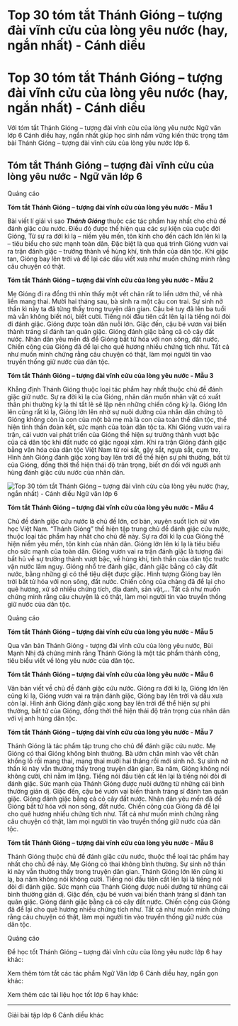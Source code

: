 # Top 30 tóm tắt Thánh Gióng – tượng đài vĩnh cửu của lòng yêu nước (hay, ngắn nhất) - Cánh diều

# Top 30 tóm tắt Thánh Gióng – tượng đài vĩnh cửu của lòng yêu nước (hay, ngắn nhất) - Cánh diều

Với tóm tắt Thánh Gióng – tượng đài vĩnh cửu của lòng yêu nước Ngữ văn lớp 6 Cánh diều hay, ngắn nhất giúp học sinh nắm vững kiến thức trọng tâm bài Thánh Gióng – tượng đài vĩnh cửu của lòng yêu nước lớp 6.

## Tóm tắt Thánh Gióng – tượng đài vĩnh cửu của lòng yêu nước - Ngữ văn lớp 6

Quảng cáo

**Tóm tắt Thánh Gióng – tượng đài vĩnh cửu của lòng yêu nước - Mẫu 1**

Bài viết lí giải vì sao **_Thánh Gióng_** thuộc các tác phẩm hay nhất cho chủ đề đánh giặc cứu nước. Điều đó được thể hiện qua các sự kiện của cuộc đời Gióng, Từ sự ra đời kì lạ – niềm yêu mến, tôn kính cho đến cách lớn lên kì lạ – tiêu biểu cho sức mạnh toàn dân. Đặc biệt là qua quá trình Gióng vươn vai ra trận đánh giặc – trưởng thành về hùng khí, tinh thần của dân tộc. Khi giặc tan, Gióng bay lên trời và để lại các dấu viết xưa như muốn chứng minh rằng câu chuyện có thật.

**Tóm tắt Thánh Gióng – tượng đài vĩnh cửu của lòng yêu nước - Mẫu 2**

Mẹ Gióng đi ra đồng thì nhìn thấy một vết chân rất to liền ướm thử, về nhà liền mang thai. Mười hai tháng sau, bà sinh ra một cậu con trai. Sự sinh nở thần kì này ta đã từng thấy trong truyện dân gian. Cậu bé tuy đã lên ba tuổi mà vẫn không biết nói, biết cười. Tiếng nói đầu tiên cất lên lại là tiếng nói đòi đi đánh giặc. Gióng được toàn dân nuôi lớn. Giặc đến, cậu bé vươn vai biến thành tráng sĩ đánh tan quân giặc. Gióng đánh giặc bằng cả cỏ cây đất nước. Nhân dân yêu mến đã để Gióng bất tử hóa với non sông, đất nước. Chiến công của Gióng đã để lại cho quê hương nhiều chứng tích như. Tất cả như muốn minh chứng rằng câu chuyện có thật, làm mọi người tin vào truyền thống giữ nước của dân tộc.

**Tóm tắt Thánh Gióng – tượng đài vĩnh cửu của lòng yêu nước - Mẫu 3**

Khẳng định Thánh Gióng thuộc loại tác phẩm hay nhất thuộc chủ đề đánh giặc giữ nước. Sự ra đời kì lạ của Gióng, nhân dân muốn nhân vật có xuất thân phi thường kỳ lạ thì tất lẽ sẽ lập nên những chiến công kỳ lạ. Gióng lớn lên cũng rất kì lạ, Gióng lớn lên nhờ sự nuôi dưỡng của nhân dân chứng tỏ Gióng không còn là con của một bà mẹ mà là con của toàn thể dân tộc, thể hiện tinh thần đoàn kết, sức mạnh của toàn dân tộc ta. Khi Gióng vươn vai ra trận, cái vươn vai phát triển của Gióng thể hiện sự trưởng thành vượt bậc của cả dân tộc khi đất nước có giặc ngoại xâm. Khi ra trận Gióng đánh giặc bằng văn hóa của dân tộc Việt Nam từ roi sắt, gậy sắt, ngựa sắt, cụm tre. Hình ảnh Gióng đánh giặc xong bay lên trời để thể hiện sự phi thường, bất tử của Gióng, đồng thời thể hiện thái độ trân trọng, biết ơn đối với người anh hùng đánh giặc cứu nước của nhân dân.

![Top 30 tóm tắt Thánh Gióng – tượng đài vĩnh cửu của lòng yêu nước \(hay, ngắn nhất\) - Cánh diều Ngữ văn lớp 6](https://vietjack.com/soan-van-lop-6-cd/images/tom-tat-thanh-giong-tuong-dai-vinh-cuu-cua-long-yeu-nuoc-66797.png)

**Tóm tắt Thánh Gióng – tượng đài vĩnh cửu của lòng yêu nước - Mẫu 4**

Chủ đề đánh giặc cứu nước là chủ đề lớn, cơ bản, xuyên suốt lịch sử văn học Việt Nam. “Thánh Gióng” thể hiện tập trung chủ đề đánh giặc cứu nước, thuộc loại tác phẩm hay nhất cho chủ đề này. Sự ra đời kì lạ của Gióng thể hiện niềm yêu mến, tôn kính của nhân dân. Gióng lớn lên kì lạ là tiêu biểu cho sức mạnh của toàn dân. Gióng vươn vai ra trận đánh giặc là tượng đài bất hủ về sự trưởng thành vượt bậc, về hùng khí, tinh thần của dân tộc trước vận nước lâm nguy. Gióng nhổ tre đánh giặc, đánh giặc bằng cỏ cây đất nước, bằng những gì có thể tiệu diệt được giặc. Hình tượng Gióng bay lên trời bất tử hóa với non sông, đất nước. Chiến công của chàng đã để lại cho quê hương, xứ sở nhiều chứng tích, địa danh, sản vật,… Tất cả như muốn chứng minh rằng câu chuyện là có thật, làm mọi người tin vào truyền thống giữ nước của dân tộc. 

Quảng cáo

**Tóm tắt Thánh Gióng – tượng đài vĩnh cửu của lòng yêu nước - Mẫu 5**

Qua văn bản Thánh Gióng - tượng đài vĩnh cửu của lòng yêu nước, Bùi Mạnh Nhị đã chứng minh rằng Thánh Gióng là một tác phẩm thành công, tiêu biểu viết về lòng yêu nước của dân tộc.

**Tóm tắt Thánh Gióng – tượng đài vĩnh cửu của lòng yêu nước - Mẫu 6**

Văn bản viết về chủ đề đánh giặc cứu nước. Gióng ra đời kì lạ, Gióng lớn lên cũng kì lạ, Gióng vươn vai ra trận đánh giặc, Gióng bay lên trời và dấu xưa còn lại. Hình ảnh Gióng đánh giặc xong bay lên trời để thể hiện sự phi thường, bất tử của Gióng, đồng thời thể hiện thái độ trân trọng của nhân dân với vị anh hùng dân tộc.

**Tóm tắt Thánh Gióng – tượng đài vĩnh cửu của lòng yêu nước - Mẫu 7**

Thánh Gióng là tác phẩm tập trung cho chủ đề đánh giặc cứu nước. Mẹ Gióng có thai Gióng không bình thường. Bà ướm chân mình vào vết chân khổng lồ rồi mang thai, mang thai mười hai tháng rồi mới sinh nở. Sự sinh nở thần kì này vẫn thường thấy trong truyện dân gian. Ba năm, Gióng không nói không cười, chỉ nằm im lặng. Tiếng nói đầu tiên cất lên lại là tiếng nói đòi đi đánh giặc. Sức mạnh của Thánh Gióng được nuôi dưỡng từ những cái bình thường giản dị. Giặc đến, cậu bé vươn vai biến thành tráng sĩ đánh tan quân giặc. Gióng đánh giặc bằng cả cỏ cây đất nước. Nhân dân yêu mến đã để Gióng bất tử hóa với non sông, đất nước. Chiến công của Gióng đã để lại cho quê hương nhiều chứng tích như. Tất cả như muốn minh chứng rằng câu chuyện có thật, làm mọi người tin vào truyền thống giữ nước của dân tộc.

**Tóm tắt Thánh Gióng – tượng đài vĩnh cửu của lòng yêu nước - Mẫu 8**

Thánh Gióng thuộc chủ đề đánh giặc cứu nước, thuộc thể loại tác phẩm hay nhất cho chủ đề này. Mẹ Gióng có thai không bình thường. Sự sinh nở thần kì này vẫn thường thấy trong truyện dân gian. Thánh Gióng lớn lên cũng kì lạ, ba năm không nói không cười. Tiếng nói đầu tiên cất lên lại là tiếng nói đòi đi đánh giặc. Sức mạnh của Thánh Gióng được nuôi dưỡng từ những cái bình thường giản dị. Giặc đến, cậu bé vươn vai biến thành tráng sĩ đánh tan quân giặc. Gióng đánh giặc bằng cả cỏ cây đất nước. Chiến công của Gióng đã để lại cho quê hương nhiều chứng tích như. Tất cả như muốn minh chứng rằng câu chuyện có thật, làm mọi người tin vào truyền thống giữ nước của dân tộc.

Quảng cáo

Để học tốt Thánh Gióng – tượng đài vĩnh cửu của lòng yêu nước lớp 6 hay khác:

Xem thêm tóm tắt các tác phẩm Ngữ Văn lớp 6 Cánh diều hay, ngắn gọn khác:

Xem thêm các tài liệu học tốt lớp 6 hay khác:

* * *

Giải bài tập lớp 6 Cánh diều khác
